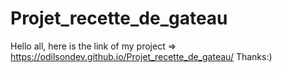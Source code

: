 # Projet_recette_de_gateau
Hello all, here is the link of my project => https://odilsondev.github.io/Projet_recette_de_gateau/
Thanks:)
